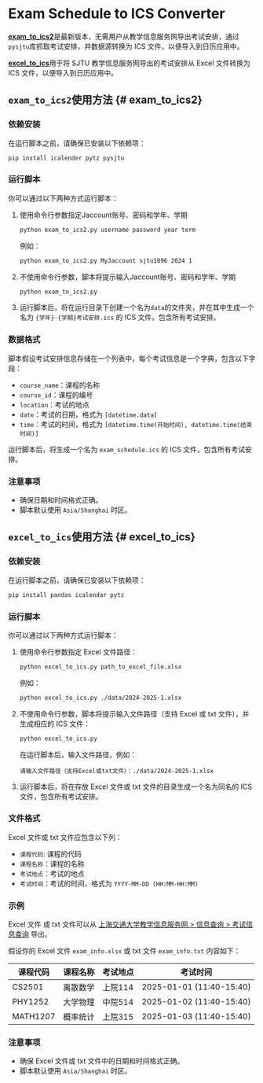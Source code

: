 # Exam Schedule to ICS Converter

[**exam_to_ics2**](#exam_to_ics2)是最新版本，无需用户从教学信息服务网导出考试安排，通过`pysjtu`库抓取考试安排，并数据源转换为 ICS 文件，以便导入到日历应用中。

[**excel_to_ics**](#excel_to_ics)用于将 SJTU 教学信息服务网导出的考试安排从 Excel 文件转换为 ICS 文件，以便导入到日历应用中。

## `exam_to_ics2`使用方法 {# exam_to_ics2}

### 依赖安装

在运行脚本之前，请确保已安装以下依赖项：

```bash
pip install icalender pytz pysjtu
```

### 运行脚本

你可以通过以下两种方式运行脚本：

1. 使用命令行参数指定Jaccount账号、密码和学年、学期

    ```bash
    python exam_to_ics2.py username password year term
    ```
    例如：

    ```bash
    python exam_to_ics2.py MyJaccount sjtu1896 2024 1
    ```

2. 不使用命令行参数，脚本将提示输入Jaccount账号、密码和学年、学期

    ```bash
    python exam_to_ics2.py
    ```

3. 运行脚本后，将在运行目录下创建一个名为`data`的文件夹，并在其中生成一个名为 `{学年}-{学期}考试安排.ics` 的 ICS 文件，包含所有考试安排。

### 数据格式

脚本假设考试安排信息存储在一个列表中，每个考试信息是一个字典，包含以下字段：

- `course_name`：课程的名称
- `course_id`：课程的编号
- `location`：考试的地点
- `date`：考试的日期，格式为 `[datetime.data]`
- `time`：考试的时间，格式为 `[datetime.time(开始时间), datetime.time(结束时间)]`

运行脚本后，将生成一个名为 `exam_schedule.ics` 的 ICS 文件，包含所有考试安排。

### 注意事项

- 确保日期和时间格式正确。
- 脚本默认使用 `Asia/Shanghai` 时区。


## `excel_to_ics`使用方法 {# excel_to_ics}

### 依赖安装

在运行脚本之前，请确保已安装以下依赖项：

```bash
pip install pandas icalendar pytz
```

### 运行脚本

你可以通过以下两种方式运行脚本：

1. 使用命令行参数指定 Excel 文件路径：

    ```bash
    python excel_to_ics.py path_to_excel_file.xlsx
    ```
    例如：

    ```bash
    python excel_to_ics.py ./data/2024-2025-1.xlsx
    ```

2. 不使用命令行参数，脚本将提示输入文件路径（支持 Excel 或 txt 文件），并生成相应的 ICS 文件：

    ```bash
    python excel_to_ics.py
    ```

    在运行脚本后，输入文件路径，例如：

    ```plaintext
    请输入文件路径（支持Excel或txt文件）：./data/2024-2025-1.xlsx
    ```

3. 运行脚本后，将在存放 Excel 文件或 txt 文件的目录生成一个名为同名的 ICS 文件，包含所有考试安排。

### 文件格式

Excel 文件或 txt 文件应包含以下列：

- `课程代码`: 课程的代码
- `课程名称`：课程的名称
- `考试地点`：考试的地点
- `考试时间`：考试的时间，格式为 `YYYY-MM-DD (HH:MM-HH:MM)`

### 示例
Excel 文件 或 txt 文件可以从 [上海交通大学教学信息服务网 > 信息查询 > 考试信息查询](https://i.sjtu.edu.cn/kwgl/kscx_cxXsksxxIndex.html?gnmkdm=N358105&layout=default) 导出。

假设你的 Excel 文件 `exam_info.xlsx` 或 txt 文件 `exam_info.txt` 内容如下：

| 课程代码 | 课程名称                 | 考试地点 | 考试时间                |
| -------- | ------------------------ | -------- | ----------------------- |
| CS2501   | 离散数学                 | 上院114  | 2025-01-01 (11:40-15:40) |
| PHY1252  | 大学物理                 | 中院514  | 2025-01-02 (11:40-15:40) |
| MATH1207 | 概率统计                 | 上院315  | 2025-01-03 (11:40-15:40) |

### 注意事项

- 确保 Excel 文件或 txt 文件中的日期和时间格式正确。
- 脚本默认使用 `Asia/Shanghai` 时区。
